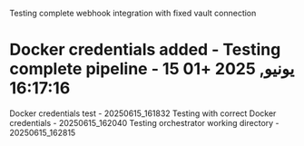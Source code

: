 Testing complete webhook integration with fixed vault connection
# Docker credentials added - Testing complete pipeline - 15 يونيو, 2025 +01 16:17:16
Docker credentials test - 20250615_161832
Testing with correct Docker credentials - 20250615_162040
Testing orchestrator working directory - 20250615_162815
